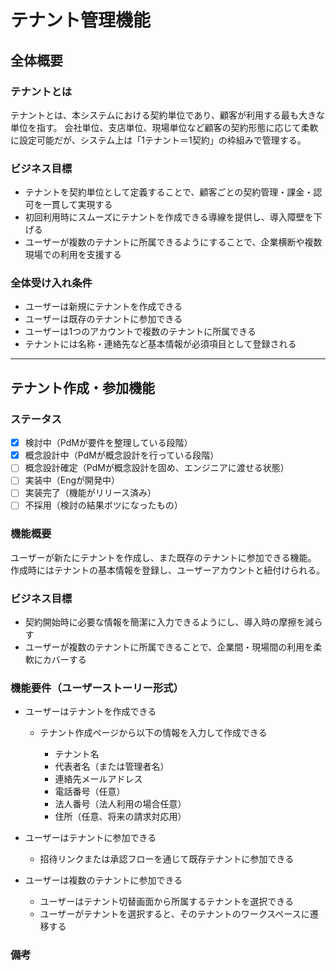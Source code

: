 # テナント管理機能

## 全体概要

### テナントとは

テナントとは、本システムにおける契約単位であり、顧客が利用する最も大きな単位を指す。
会社単位、支店単位、現場単位など顧客の契約形態に応じて柔軟に設定可能だが、システム上は「1テナント＝1契約」の枠組みで管理する。

### ビジネス目標

* テナントを契約単位として定義することで、顧客ごとの契約管理・課金・認可を一貫して実現する
* 初回利用時にスムーズにテナントを作成できる導線を提供し、導入障壁を下げる
* ユーザーが複数のテナントに所属できるようにすることで、企業横断や複数現場での利用を支援する

### 全体受け入れ条件

* ユーザーは新規にテナントを作成できる
* ユーザーは既存のテナントに参加できる
* ユーザーは1つのアカウントで複数のテナントに所属できる
* テナントには名称・連絡先など基本情報が必須項目として登録される

---

## テナント作成・参加機能

### ステータス

* [x] 検討中（PdMが要件を整理している段階）
* [x] 概念設計中（PdMが概念設計を行っている段階）
* [ ] 概念設計確定（PdMが概念設計を固め、エンジニアに渡せる状態）
* [ ] 実装中（Engが開発中）
* [ ] 実装完了（機能がリリース済み）
* [ ] 不採用（検討の結果ボツになったもの）

### 機能概要

ユーザーが新たにテナントを作成し、また既存のテナントに参加できる機能。
作成時にはテナントの基本情報を登録し、ユーザーアカウントと紐付けられる。

### ビジネス目標

* 契約開始時に必要な情報を簡潔に入力できるようにし、導入時の摩擦を減らす
* ユーザーが複数のテナントに所属できることで、企業間・現場間の利用を柔軟にカバーする

### 機能要件（ユーザーストーリー形式）

* ユーザーはテナントを作成できる

  * テナント作成ページから以下の情報を入力して作成できる

    * テナント名
    * 代表者名（または管理者名）
    * 連絡先メールアドレス
    * 電話番号（任意）
    * 法人番号（法人利用の場合任意）
    * 住所（任意、将来の請求対応用）

* ユーザーはテナントに参加できる

  * 招待リンクまたは承認フローを通じて既存テナントに参加できる

* ユーザーは複数のテナントに参加できる

  * ユーザーはテナント切替画面から所属するテナントを選択できる
  * ユーザーがテナントを選択すると、そのテナントのワークスペースに遷移する

### 備考


